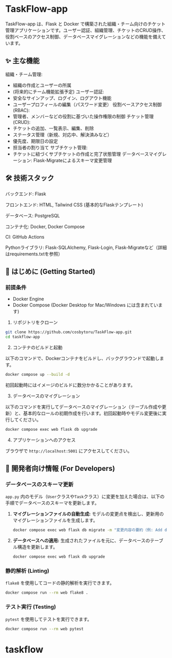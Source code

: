 # TaskFlow-app

TaskFlow-app は、Flask と Docker で構築された組織・チーム向けのチケット管理アプリケーションです。ユーザー認証、組織管理、チケットのCRUD操作、役割ベースのアクセス制御、データベースマイグレーションなどの機能を備えています。

## ✨ 主な機能
組織・チーム管理:
  - 組織の作成とユーザーの所属
  - (将来的にチーム機能拡張予定)
ユーザー認証:
  - 安全なサインアップ、ログイン、ログアウト機能
  - ユーザープロフィールの編集（パスワード変更）
役割ベースアクセス制御 (RBAC):
  - 管理者、メンバーなどの役割に基づいた操作権限の制御
チケット管理 (CRUD):
  - チケットの追加、一覧表示、編集、削除
  - ステータス管理（新規、対応中、解決済みなど）
  - 優先度、期限日の設定
  - 担当者の割り当て
サブチケット管理:
  - チケットに紐づくサブチケットの作成と完了状態管理
データベースマイグレーション: Flask-Migrateによるスキーマ変更管理
## 🛠️ 技術スタック
バックエンド: Flask

フロントエンド: HTML, Tailwind CSS (基本的なFlaskテンプレート)

データベース: PostgreSQL

コンテナ化: Docker, Docker Compose

CI: GitHub Actions

Pythonライブラリ: Flask-SQLAlchemy, Flask-Login, Flask-Migrateなど（詳細はrequirements.txtを参照）

## 🚀 はじめに (Getting Started)

### 前提条件

- Docker Engine
- Docker Compose (Docker Desktop for Mac/Windows には含まれています)

1. リポジトリをクローン
```bash
git clone https://github.com/cosbytoru/TaskFlow-app.git
cd taskflow-app
```

2. コンテナのビルドと起動

以下のコマンドで、Dockerコンテナをビルドし、バックグラウンドで起動します。
```bash
docker compose up --build -d
```
初回起動時にはイメージのビルドに数分かかることがあります。

3. データベースのマイグレーション

以下のコマンドを実行してデータベースのマイグレーション（テーブル作成や更新）と、基本的なロールの初期作成を行います。初回起動時やモデル変更後に実行してください。
```bash
docker compose exec web flask db upgrade
```

4. アプリケーションへのアクセス

ブラウザで `http://localhost:5001` にアクセスしてください。

## 🔧 開発者向け情報 (For Developers)

### データベースのスキーマ更新

`app.py` 内のモデル（`User`クラスや`Task`クラス）に変更を加えた場合は、以下の手順でデータベースのスキーマを更新します。

1. **マイグレーションファイルの自動生成:** モデルの変更点を検出し、更新用のマイグレーションファイルを生成します。
   ```bash
   docker compose exec web flask db migrate -m "変更内容の要約（例: Add due_date to Task）"
   ```
2. **データベースへの適用:** 生成されたファイルを元に、データベースのテーブル構造を更新します。
   ```bash
   docker compose exec web flask db upgrade
   ```

   
### 静的解析 (Linting)

`flake8` を使用してコードの静的解析を実行できます。
```bash
docker compose run --rm web flake8 .
```

### テスト実行 (Testing)
`pytest` を使用してテストを実行できます。
```bash
docker compose run --rm web pytest
```
# taskflow

